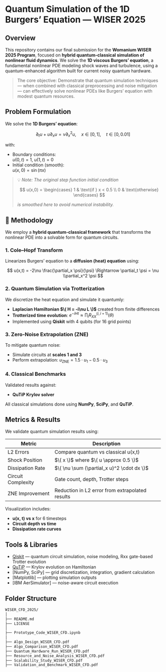 # Quantum Simulation of the 1D Burgers’ Equation — WISER 2025

## Overview

This repository contains our final submission for the **Womanium WISER 2025 Program**, focused on **hybrid quantum-classical simulation of nonlinear fluid dynamics**. We solve the **1D viscous Burgers’ equation**, a fundamental nonlinear PDE modeling shock waves and turbulence, using a quantum-enhanced algorithm built for current noisy quantum hardware.

>  The core objective: Demonstrate that quantum simulation techniques — when combined with classical preprocessing and noise mitigation — can effectively solve nonlinear PDEs like Burgers’ equation with modest quantum resources.

##  Problem Formulation

We solve the **1D Burgers’ equation**:

$$
\partial_t u + u \partial_x u = \nu \partial^2_x u, \quad x \in [0, 1], \quad t \in [0, 0.01]
$$

with:
- Boundary conditions:  
  $u(0, t) = 1$, $u(1, t) = 0$
- Initial condition (smooth):  
  $u(x, 0) = \sin(\pi x)$  
> 💡 *Note: The original step function initial condition*
> 
> $$
> u(x,0) = 
> \begin{cases}
> 1 & \text{if } x < 0.5 \\
> 0 & \text{otherwise}
> \end{cases}
> $$
>
> *is smoothed here to avoid numerical instability.*
  
## 🔬 Methodology

We employ a **hybrid quantum-classical framework** that transforms the nonlinear PDE into a solvable form for quantum circuits.

###  1. Cole–Hopf Transform  
Linearizes Burgers’ equation to a **diffusion (heat) equation** using:

$$
u(x,t) = -2\nu \frac{\partial_x \psi}{\psi}
\Rightarrow \partial_t \psi = \nu \\partial_x^2 \psi
$$

### 2. Quantum Simulation via Trotterization  
We discretize the heat equation and simulate it quantumly:
- **Laplacian Hamiltonian $\( H = -i\nu L \)$** created from finite differences
- **Trotterized time evolution**:
  $e^{-iHt} \approx \prod_i R_{XX}^{(i, i+1)}(\theta)$
- Implemented using **Qiskit** with 4 qubits (for 16 grid points)

### 3. Zero-Noise Extrapolation (ZNE)  
To mitigate quantum noise:
- Simulate circuits at **scales 1 and 3**
- Perform extrapolation:
  $u_{\text{ZNE}} = 1.5 \cdot u_{1} - 0.5 \cdot u_{3}$

### 4. Classical Benchmarks  
Validated results against:  
- **QuTiP Krylov solver**

All classical simulations done using **NumPy**, **SciPy**, and **QuTiP**.

## Metrics & Results

We validate quantum simulation results using:

| Metric               | Description |
|----------------------|-------------|
| L2 Errors          | Compare quantum vs classical u(x,t) |
| Shock Position     | $\( x \)$ where $\( u \approx 0.5 \)$ |
| Dissipation Rate   | $\( \nu \sum (\partial_x u)^2 \cdot dx \)$ |
| Circuit Complexity | Gate count, depth, Trotter steps |
| ZNE Improvement    | Reduction in L2 error from extrapolated results |

Visualization includes:
- **u(x, t) vs x** for 6 timesteps
- **Circuit depth vs time**
- **Dissipation rate curves**

## Tools & Libraries

- [Qiskit](https://qiskit.org/) — quantum circuit simulation, noise modeling, Rxx gate-based Trotter evolution  
- [QuTiP](https://qutip.org/) — Krylov evolution on Hamiltonian  
- [NumPy, SciPy] — grid discretization, integration, gradient calculation  
- [Matplotlib] — plotting simulation outputs  
- [IBM AerSimulator] — noise-aware circuit execution

##  Folder Structure

```bash
WISER_CFD_2025/
│
├── README.md
├── LICENSE
│
├── Prototype_Code_WISER_CFD.ipynb
│
├── Algo_Design_WISER_CFD.pdf
├── Algo_Comparison_WISER_CFD.pdf
├── Quantum_Hardware_Run_WISER_CFD.pdf
├── Resource_and_Noise_Analysis_WISER_CFD.pdf
├── Scalability_Study_WISER_CFD.pdf
├── Validation_and_Benchmark_WISER_CFD.pdf



